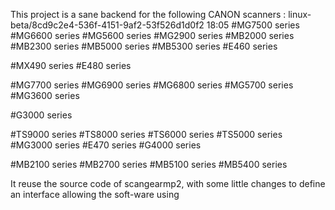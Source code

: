 This project is a sane backend for the following CANON scanners :
linux-beta/8cd9c2e4-536f-4151-9af2-53f526d1d0f2
18:05
#MG7500 series
#MG6600 series
#MG5600 series
#MG2900 series
#MB2000 series
#MB2300 series
#MB5000 series
#MB5300 series
#E460 series

#MX490 series
#E480 series

#MG7700 series
#MG6900 series
#MG6800 series
#MG5700 series
#MG3600 series

#G3000 series

#TS9000 series
#TS8000 series
#TS6000 series
#TS5000 series
#MG3000 series
#E470 series
#G4000 series

#MB2100 series
#MB2700 series
#MB5100 series
#MB5400 series

It reuse the source code of scangearmp2, with some little changes
to define an interface allowing the soft-ware using 
